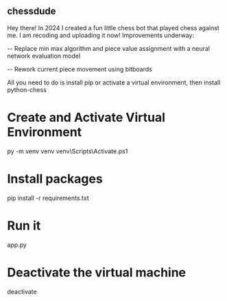 ## chessdude

Hey there! In 2024 I created a fun little chess bot that played chess against me. I am recoding and uploading it now! 
Improvements underway:

-- Replace min max algorithm and piece value assignment with a neural network evaluation model

-- Rework current piece movement using bitboards



All you need to do is install pip or activate a virtual environment, then install python-chess

# Create and Activate Virtual Environment
py -m venv venv
venv\Scripts\Activate.ps1

# Install packages
pip install -r requirements.txt

# Run it
app.py

# Deactivate the virtual machine
deactivate

